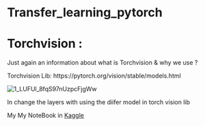 <DOCTYPE html>

  <h1><b>Transfer_learning_pytorch</b></h1>


  <h1>Torchvision :</h1>
<body>
  <p>Just again an information about what is Torchvision & why we use ?</p>

<p>Torchvision Lib:
  https://pytorch.org/vision/stable/models.html</p>

  
![1_LUFUl_8fqS97nUzpcFjgWw](https://user-images.githubusercontent.com/67773609/148564453-76942262-418d-4473-ab69-e498615f57d5.png)

  
  <p> In change the layers with using the diifer model in torch vision lib </p>
<p>My My NoteBook in <a href="https://www.kaggle.com/balasubramaniamv/transfer-learning-tutorial">Kaggle</a>
  
  

